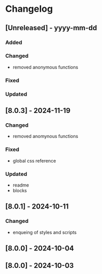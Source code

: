 # Changelog
## [Unreleased] - yyyy-mm-dd

### Added

### Changed
- removed anonymous functions

### Fixed

### Updated

## [8.0.3] - 2024-11-19


### Changed
- removed anomynous functions

### Fixed
- global css reference

### Updated
- readme
- blocks

## [8.0.1] - 2024-10-11


### Changed
- enqueing of styles and scripts

## [8.0.0] - 2024-10-04


## [8.0.0] - 2024-10-03
